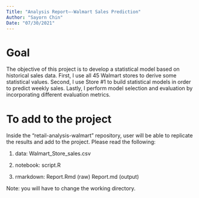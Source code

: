 ```yaml
---
Title: "Analysis Report–-Walmart Sales Prediction"
Author: "Sayorn Chin"
Date: "07/30/2021"
---
```


# Goal
The objective of this project is to develop a statistical model based on historical sales data. First, I use all 45 Walmart stores to derive some statistical values. Second, I use Store #1 to build statistical models in order to predict weekly sales. Lastly, I perform model selection and evaluation by incorporating different evaluation metrics.

# To add to the project
Inside the “retail-analysis-walmart” repository, user will be able to replicate the results and add to the project. Please read
the following:

1. data:
Walmart_Store_sales.csv

2. notebook:
script.R

3. rmarkdown:
Report.Rmd (raw)
Report.md (output)

Note: you will have to change the working directory.